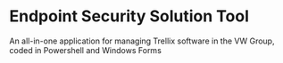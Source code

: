 # Endpoint Security Solution Tool

An all-in-one application for managing Trellix software in the VW Group, coded in Powershell and Windows Forms
